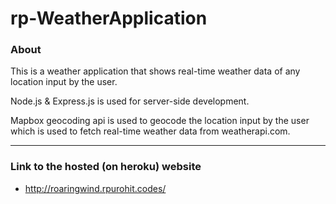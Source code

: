# rp-WeatherApplication

### About

This is a  weather application that shows real-time weather data of any location input by the user.

Node.js & Express.js is used for server-side development. 

Mapbox geocoding api is used to geocode the location input by the user which is used to fetch real-time weather data from weatherapi.com.

---------------------------------
### Link to the hosted (on heroku) website
* http://roaringwind.rpurohit.codes/


